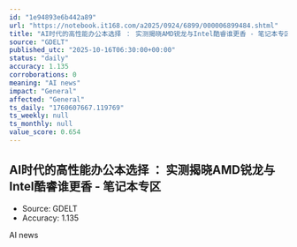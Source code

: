 ```yaml
---
id: "1e94893e6b442a89"
url: "https://notebook.it168.com/a2025/0924/6899/000006899484.shtml"
title: "AI时代的高性能办公本选择 ： 实测揭晓AMD锐龙与Intel酷睿谁更香 - 笔记本专区"
source: "GDELT"
published_utc: "2025-10-16T06:30:00+00:00"
status: "daily"
accuracy: 1.135
corroborations: 0
meaning: "AI news"
impact: "General"
affected: "General"
ts_daily: "1760607667.119769"
ts_weekly: null
ts_monthly: null
value_score: 0.654
---
```

## AI时代的高性能办公本选择 ： 实测揭晓AMD锐龙与Intel酷睿谁更香 - 笔记本专区

- Source: GDELT
- Accuracy: 1.135

AI news
